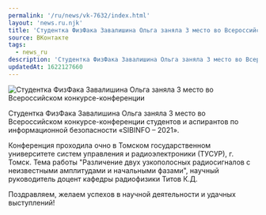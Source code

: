 ```yaml
---
permalink: '/ru/news/vk-7632/index.html'
layout: 'news.ru.njk'
title: 'Студентка ФизФака Завалишина Ольга заняла 3 место во Всероссийском конкурсе-конференции'
source: ВКонтакте
tags:
  - news_ru
description: 'Студентка ФизФака Завалишина Ольга заняла 3 место во Всероссийском конкурсе-конференции'
updatedAt: 1622127660
---
```

![Студентка ФизФака Завалишина Ольга заняла 3 место во Всероссийском конкурсе-конференции](https://sun9-41.userapi.com/sun9-66/impg/nreiU00bI7PUqa6jI8Svc9SCYquNv80EIFgO8g/gxVXilSXvNg.jpg?size=1280x853&quality=96&sign=a3148a54019263a55a54c161956a04c7&c_uniq_tag=_GENUtP1xZVJjc9uTr0t88nlOS5IW3QV_Pqi7EGxJJY&type=album)

Студентка ФизФака Завалишина Ольга заняла 3 место во Всероссийском конкурсе-конференции студентов и аспирантов по информационной безопасности «SIBINFO – 2021».

Конференция проходила очно в Томском государственном университете систем управления и радиоэлектроники (ТУСУР), г. Томск. Тема работы "Различение двух узкополосных радиосигналов с неизвестными амплитудами и начальными фазами", научный руководитель доцент кафедры радиофизики Титов К.Д.

Поздравляем, желаем успехов в научной деятельности и удачных выступлений!
